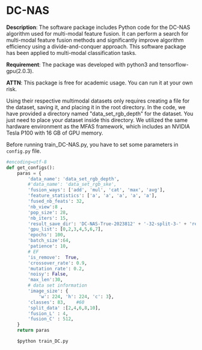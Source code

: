 # DC-NAS
**Description**: The software package includes Python code for the DC-NAS algorithm used for multi-modal feature fusion.
It can perform a search for multi-modal feature fusion methods and significantly improve algorithm efficiency using a divide-and-conquer approach.
This software package has been applied to multi-modal classification tasks.

**Requirement**: The package was developed with python3 and tensorflow-gpu(2.0.3).

**ATTN**: This package is free for academic usage. You can run it at your own risk.


Using their respective multimodal datasets only requires creating a file for the dataset, saving it, and placing it in the root directory.
In the code, we have provided a directory named "data_set_rgb_depth" for the dataset. You just need to place your dataset inside this directory.
We utilized the same hardware environment as the MFAS framework, which includes an NVIDIA Tesla P100 with 16 GB of GPU memory.


Before running train_DC-NAS.py, you have to set some parameters in ```config.py``` file.

```python
#encoding=utf-8
def get_configs():
    paras = {
        'data_name': 'data_set_rgb_depth',  
        #'data_name': 'data_set_rgb_ske',
        'fusion_ways': ['add', 'mul', 'cat', 'max', 'avg'], 
        'feature_statistics': ['a', 'a', 'a', 'a', 'a'],
        'fused_nb_feats': 32,
        'nb_view':8 ,
        'pop_size': 28,
        'nb_iters': 15,
        'result_save_dir': 'DC-NAS-True-2023812' + '-32-split-3-' + 'result',
        'gpu_list': [0,2,3,4,5,6,7],
        'epochs': 100,
        'batch_size':64,
        'patience': 10,
        # EF
        'is_remove':  True,
        'crossover_rate': 0.9,
        'mutation_rate': 0.2,
        'noisy': False,
        'max_len':30,
        # data set information
        'image_size': {
            'w': 224, 'h': 224, 'c': 3},
        'classes': 83,    #60
        'split_data' :[2,4,6,8,10],
        'fusion_L' : 4,
        'fusion_C' : 512,
    }
    return paras
```

```python
    $python train_DC.py
```
